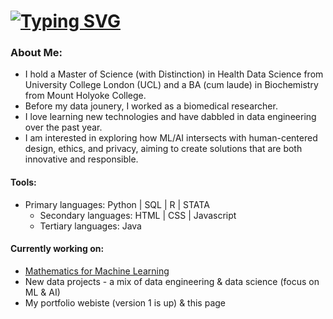# [![Typing SVG](https://readme-typing-svg.demolab.com?font=Cormorant+Garamond&size=25&pause=1000&color=F77EBC&center=true&width=435&height=40&lines=Hello!+Thanks+for+stopping+by+%E2%9C%A8)](https://git.io/typing-svg)

### About Me:
- I hold a Master of Science (with Distinction) in Health Data Science from University College London (UCL) and a BA (cum laude) in Biochemistry from Mount Holyoke College.
- Before my data jounery, I worked as a biomedical researcher.
- I love learning new technologies and have dabbled in data engineering over the past year.
- I am interested in exploring how ML/AI intersects with human-centered design, ethics, and privacy, aiming to create solutions that are both innovative and responsible.

#### Tools:
- Primary languages: Python | SQL | R | STATA 
  - Secondary languages: HTML | CSS | Javascript 
  - Tertiary languages: Java  

#### Currently working on:
- [Mathematics for Machine Learning](https://www.coursera.org/specializations/mathematics-for-machine-learning-and-data-science)
- New data projects - a mix of data engineering & data science (focus on ML & AI)
- My portfolio webiste (version 1 is up) & this page

<!---
scasey124/scasey124 is a ✨ special ✨ repository because its `README.md` (this file) appears on your GitHub profile.
You can click the Preview link to take a look at your changes.
--->

